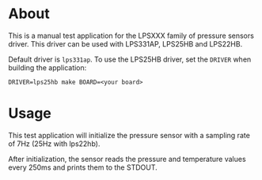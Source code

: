 # About

This is a manual test application for the LPSXXX family of pressure sensors
driver. This driver can be used with LPS331AP, LPS25HB and LPS22HB.

Default driver is `lps331ap`. To use the LPS25HB driver, set the `DRIVER` when
building the application:

    DRIVER=lps25hb make BOARD=<your board>

# Usage

This test application will initialize the pressure sensor with a sampling rate
of 7Hz (25Hz with lps22hb).

After initialization, the sensor reads the pressure and temperature values
every 250ms and prints them to the STDOUT.
